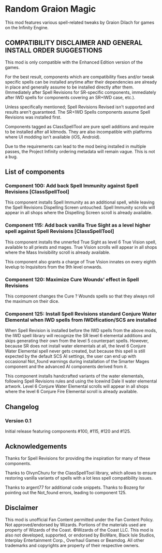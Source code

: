 # Random Graion Magic

This mod features various spell-related tweaks by Graion Dilach for games on the Infinity Engine.

## __COMPATIBILITY DISCLAIMER AND GENERAL INSTALL ORDER SUGGESTIONS__

This mod is only compatible with the Enhanced Edition version of the games.

For the best result, components which are compatibility fixes and/or tweak specific spells can be installed anytime after their dependencies are already in place and generally assume to be installed directly after them. (Immediately after Spell Revisions for SR-specific components, immediately after IWD spells for components covering an SR+IWD case, etc.).

Unless specifically mentioned; Spell Revisions Revised isn't supported and results aren't guaranteed. The SR+IWD Spells components assume Spell Revisions was installed first.

Components tagged as ClassSpellTool are pure spell additions and require to be installed after all kitmods. They are also incompatible with platforms where UI modding isn't available (iOS, Android).

Due to the requirements can lead to the mod being installed in multiple passes, the Project Infinity ordering metadata will remain vague. This is not a bug.

## List of components

### Component 100: Add back Spell Immunity against Spell Revisions \[ClassSpellTool\]

This component installs Spell Immunity as an additional spell, while leaving the Spell Revisions Dispelling Screen untouched. Spell Immunity scrolls will appear in all shops where the Dispelling Screen scroll is already available.

### Component 115: Add back vanilla True Sight as a level higher spell against Spell Revisions \[ClassSpellTool\]

This component installs the unnerfed True Sight as level 6 True Vision spell, available to all priests and mages. True Vision scrolls will appear in all shops where the Mass Invisibility scroll is already available.

This component also grants a charge of True Vision innates on every eighth levelup to Inquisitors from the 9th level onwards.

### Component 120: Maximize Cure Wounds' effect in Spell Revisions

This component changes the Cure ? Wounds spells so that they always roll the maximum on their dice.

### Component 125: Install Spell Revisions standard Conjure Water Elemental when IWD spells from IWDification/SCS are installed

When Spell Revision is installed before the IWD spells from the above mods, the IWD spell library will recognize the SR level 6 elemental additions and skips generating their own from the level 5 counterpart spells. However, because SR does not install water elementals at all, the level 6 Conjure Water Elemental spell never gets created, but because this spell is still expected by the default SCS AI settings, the user can end up with occasional Not_found warnings during installation of the Smarter Mages component and the advanced AI components derived from it.

This component installs handcrafted variants of the water elementals, following Spell Revisions rules and using the Icewind Dale II water elemental artwork. Level 6 Conjure Water Elemental scrolls will appear in all shops where the level 6 Conjure Fire Elemental scroll is already available.

## Changelog

### Version 0.1

Initial release featuring components #100, #115, #120 and #125.

## Acknowledgements

Thanks for Spell Revisions for providing the inspiration for many of these components.

Thanks to OlvynChuru for the ClassSpellTool library, which allows to ensure restoring vanilla variants of spells with a lot less spell compatibility issues.

Thanks to argent77 for additional code snippets. Thanks to Bozerg for pointing out the Not_found errors, leading to component 125.

## Disclaimer

This mod is unofficial Fan Content permitted under the Fan Content Policy. Not approved/endorsed by Wizards. Portions of the materials used are property of Wizards of the Coast. ©Wizards of the Coast LLC. This mod is also not developed, supported, or endorsed by BioWare, Black Isle Studios, Interplay Entertainment Corp., Overhaul Games or Beamdog. All other trademarks and copyrights are property of their respective owners.
